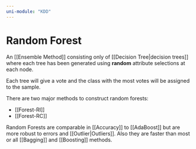 ```yaml
---
uni-module: "KDD"
---
```


# Random Forest

An [[Ensemble Method]] consisting only of [[Decision Tree|decision trees]] where each tree has been generated using **random** attribute selections at each node.

Each tree will give a vote and the class with the most votes will be assigned to the sample.

There are two major methods to construct random forests:

- [[Forest-RI]]
- [[Forest-RC]]

Random Forests are comparable in [[Accuracy]] to [[AdaBoost]] but are more robust to errors and [[Outlier|Outliers]].
Also they are faster than most or all [[Bagging]] and [[Boosting]] methods.
